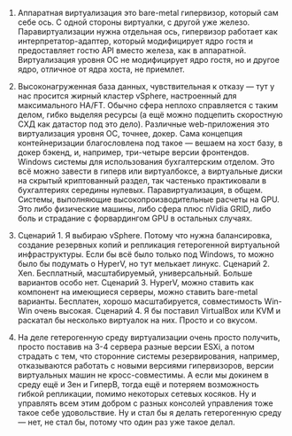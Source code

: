 1. Аппаратная виртуализация это bare-metal гипервизор, который сам себе ось. С одной стороны виртуалки, с другой уже железо.
  Паравиртуализации нужна отдельная ось,  гипервизор работает как интерпретатор-адаптер, который модифицирует ядро гостя и предоставляет 
  гостю API вместо железа, как в аппаратной.
  Виртуализация уровня ОС не модифицирует ядро гостя, но и другое ядро, отличное от ядра хоста, не приемлет.
  
2. Высоконагруженная база данных, чувствительная к отказу — тут у нас просится жирный кластер vSphere, настроенный для максимального HA/FT. Обычно
   сфера неплохо справляется с таким делом, гибко выделяя ресурсы (а ещё можно подцепить скоростную СХД как датастор под это дело).
   Различные web-приложения это виртуализация уровня ОС, точнее, докер. Сама концепция контейнеризации благословлена под такое — вешаем на хост базу, 
   в докер бэкенд, и, например, три-четыре версии фронтендов.
   Windows системы для использования бухгалтерским отделом. Это всё можно завести в гиперв или виртуалбоксе, а виртуальные диски на скрытый криптованный раздел,
   так частенько практиковали в бухгалтериях середины нулевых. Паравиртуализация, в общем. 
   Системы, выполняющие высокопроизводительные расчеты на GPU. Это либо физические машины, либо сфера плюс nVidia GRID, либо боль и страдание c форвардингом
   GPU в остальных случаях.
   
3. Сценарий 1. Я выбираю vSphere. Потому что нужна балансировка, создание резервных копий и репликация гетерогенной виртуальной инфраструктуры. Если бы
   всё было только под Windows, то можно было бы подумать о HyperV, но тут мелькает линукс.
   Сценарий 2. Xen. Бесплатный, масштабируемый, универсальный. Больше вариантов особо нет.
   Сценарий 3. HyperV, можно ставить как компонент на имеющиеся серверы, можно ставить bare-metal варианты. Бесплатен, хорошо масштабируется, совместимость
   Win-Win очень высокая.
   Сценарий 4. Я бы поставил VirtualBox или KVM и раскатал бы несколько виртуалок на них. Просто и со вкусом.
   
4. На деле гетерогенную среду виртуализации очень просто получить, просто поставив на 3-4 сервера разные версии ESXi, а потом страдать с тем, что сторонние
   системы резервирования, например, отказываются работать с новыми версиями гипервизоров, версии виртуальных машин не кросс-совместимы. А если мы докинем в
   среду ещё и Зен и ГиперВ, тогда ещё и потеряем возможность гибкой репликации, помимо некоторых сетевых косяков. Ну и управлять всем этим добром с разных 
   консолей управления тоже такое себе удовольствие. Ну и стал бы я делать гетерогенную среду — нет, не стал бы, потому что один раз уже такое делал.
   
  
